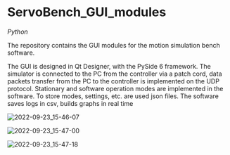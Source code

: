 # ServoBench_GUI_modules

*Python*

The repository contains the GUI modules for the motion simulation bench software.

The GUI is designed in Qt Designer, with the PySide 6 framework. The simulator is connected to the PC from the controller via a patch cord, data packets transfer from the PC to the controller is implemented on the UDP protocol. Stationary and software operation modes are implemented in the software. To store modes, settings, etc. are used json files. The software saves logs in csv, builds graphs in real time

![2022-09-23_15-46-07](https://user-images.githubusercontent.com/68301720/193608635-116d434c-6fc3-4452-985c-05270ae9821d.png)

![2022-09-23_15-47-00](https://user-images.githubusercontent.com/68301720/193608702-259db111-bba6-4cc8-bcdb-87057f687d1a.png)

![2022-09-23_15-47-18](https://user-images.githubusercontent.com/68301720/193608716-b3542e25-8c1b-4449-afeb-c91c0e52f824.png)

